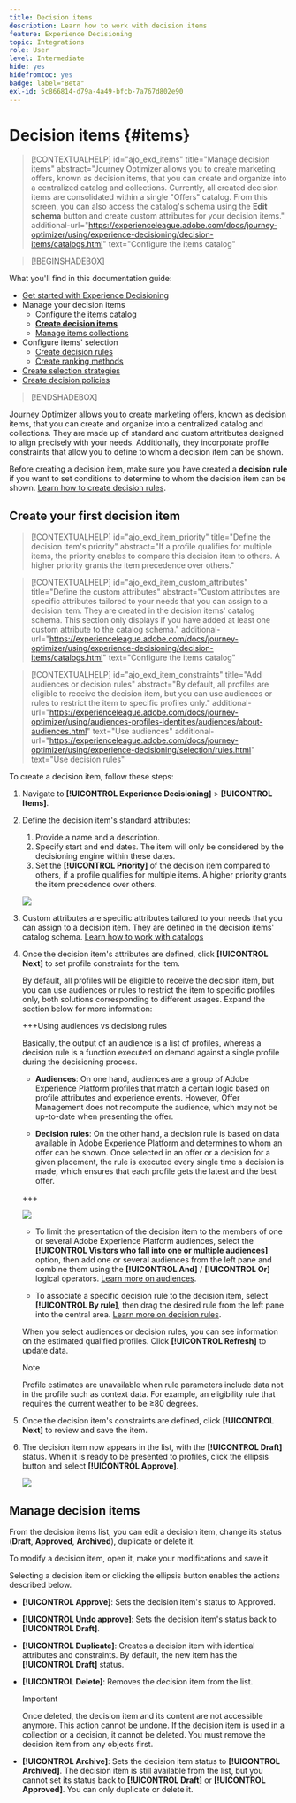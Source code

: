 ```yaml
---
title: Decision items
description: Learn how to work with decision items
feature: Experience Decisioning
topic: Integrations
role: User
level: Intermediate
hide: yes
hidefromtoc: yes
badge: label="Beta"
exl-id: 5c866814-d79a-4a49-bfcb-7a767d802e90
---
```

# Decision items {#items}

>[!CONTEXTUALHELP]
>id="ajo_exd_items"
>title="Manage decision items"
>abstract="Journey Optimizer allows you to create marketing offers, known as decision items, that you can create and organize into a centralized catalog and collections. Currently, all created decision items are consolidated within a single "Offers" catalog. From this screen, you can also access the catalog's schema using the **Edit schema** button and create custom attributes for your decision items."
>additional-url="https://experienceleague.adobe.com/docs/journey-optimizer/using/experience-decisioning/decision-items/catalogs.html" text="Configure the items catalog"

>[!BEGINSHADEBOX]

What you'll find in this documentation guide:

* [Get started with Experience Decisioning](gs-experience-decisioning.md)
* Manage your decision items
    * [Configure the items catalog](catalogs.md)
    * **[Create decision items](items.md)**
    * [Manage items collections](collections.md)
* Configure items' selection
    * [Create decision rules](rules.md)
    * [Create ranking methods](ranking.md)
* [Create selection strategies](selection-strategies.md)
* [Create decision policies](create-decision.md)

>[!ENDSHADEBOX]

Journey Optimizer allows you to create marketing offers, known as decision items, that you can create and organize into a centralized catalog and collections. They are made up of standard and custom attritbutes designed to align precisely with your needs. Additionally, they incorporate profile constraints that allow you to define to whom a decision item can be shown.

Before creating a decision item, make sure you have created a **decision rule** if you want to set conditions to determine to whom the decision item can be shown. [Learn how to create decision rules](rules.md). 

## Create your first decision item

>[!CONTEXTUALHELP]
>id="ajo_exd_item_priority"
>title="Define the decision item's priority"
>abstract="If a profile qualifies for multiple items, the priority enables to compare this decision item to others. A higher priority grants the item precedence over others."

>[!CONTEXTUALHELP]
>id="ajo_exd_item_custom_attributes"
>title="Define the custom attributes"
>abstract="Custom attributes are specific attributes tailored to your needs that you can assign to a decision item. They are created in the decision items' catalog schema. This section only displays if you have added at least one custom attribute to the catalog schema."
>additional-url="https://experienceleague.adobe.com/docs/journey-optimizer/using/experience-decisioning/decision-items/catalogs.html" text="Configure the items catalog"

>[!CONTEXTUALHELP]
>id="ajo_exd_item_constraints"
>title="Add audiences or decision rules"
>abstract="By default, all profiles are eligible to receive the decision item, but you can use audiences or rules to restrict the item to specific profiles only."
>additional-url="https://experienceleague.adobe.com/docs/journey-optimizer/using/audiences-profiles-identities/audiences/about-audiences.html" text="Use audiences"
>additional-url="https://experienceleague.adobe.com/docs/journey-optimizer/using/experience-decisioning/selection/rules.html" text="Use decision rules"

To create a decision item, follow these steps:

1. Navigate to **[!UICONTROL Experience Decisioning]** > **[!UICONTROL Items]**.

1. Define the decision item's standard attributes:

    1. Provide a name and a description.
    1. Specify start and end dates. The item will only be considered by the decisioning engine within these dates.
    1. Set the **[!UICONTROL Priority]** of the decision item compared to others, if a profile qualifies for multiple items. A higher priority grants the item precedence over others.

    ![](assets/item-attributes.png)

1. Custom attributes are specific attributes tailored to your needs that you can assign to a decision item. They are defined in the decision items' catalog schema. [Learn how to work with catalogs](catalogs.md)

1. Once the decision item's attributes are defined, click **[!UICONTROL Next]** to set profile constraints for the item.

    By default, all profiles will be eligible to receive the decision item, but you can use audiences or rules to restrict the item to specific profiles only, both solutions corresponding to different usages. Expand the section below for more information:

    +++Using audiences vs decisiong rules

    Basically, the output of an audience is a list of profiles, whereas a decision rule is a function executed on demand against a single profile during the decisioning process.

    * **Audiences**: On one hand, audiences are a group of Adobe Experience Platform profiles that match a certain logic based on profile attributes and experience events. However, Offer Management does not recompute the audience, which may not be up-to-date when presenting the offer.

    * **Decision rules**: On the other hand, a decision rule is based on data available in Adobe Experience Platform and determines to whom an offer can be shown. Once selected in an offer or a decision for a given placement, the rule is executed every single time a decision is made, which ensures that each profile gets the latest and the best offer.

    +++

    ![](assets/item-constraints.png)

    * To limit the presentation of the decision item to the members of one or several Adobe Experience Platform audiences, select the **[!UICONTROL Visitors who fall into one or multiple audiences]** option, then add one or several audiences from the left pane and combine them using the **[!UICONTROL And]** / **[!UICONTROL Or]** logical operators. [Learn more on audiences](../audience/about-audiences.md).

    * To associate a specific decision rule to the decision item, select **[!UICONTROL By rule]**, then drag the desired rule from the left pane into the central area. [Learn more on decision rules](rules.md).

    When you select audiences or decision rules, you can see information on the estimated qualified profiles. Click **[!UICONTROL Refresh]** to update data.

    >[!NOTE]
    >
    >Profile estimates are unavailable when rule parameters include data not in the profile such as context data. For example, an eligibility rule that requires the current weather to be ≥80 degrees.

1. Once the decision item's constraints are defined, click **[!UICONTROL Next]** to review and save the item.

1. The decision item now appears in the list, with the **[!UICONTROL Draft]** status. When it is ready to be presented to profiles, click the ellipsis button and select **[!UICONTROL Approve]**. 

    ![](assets/item-approve.png)

## Manage decision items

From the decision items list, you can edit a decision item, change its status (**Draft**, **Approved**, **Archived**), duplicate or delete it.

To modify a decision item, open it, make your modifications and save it.

Selecting a decision item or clicking the ellipsis button enables the actions described below.

* **[!UICONTROL Approve]**: Sets the decision item's status to Approved.
* **[!UICONTROL Undo approve]**: Sets the decision item's status back to **[!UICONTROL Draft]**.
* **[!UICONTROL Duplicate]**: Creates a decision item with identical attributes and constraints. By default, the new item has the **[!UICONTROL Draft]** status.
* **[!UICONTROL Delete]**: Removes the decision item from the list.

    >[!IMPORTANT]
    >
    >Once deleted, the decision item and its content are not accessible anymore. This action cannot be undone. If the decision item is used in a collection or a decision, it cannot be deleted. You must remove the decision item from any objects first.

* **[!UICONTROL Archive]**: Sets the decision item status to **[!UICONTROL Archived]**. The decision item is still available from the list, but you cannot set its status back to **[!UICONTROL Draft]** or **[!UICONTROL Approved]**. You can only duplicate or delete it.
